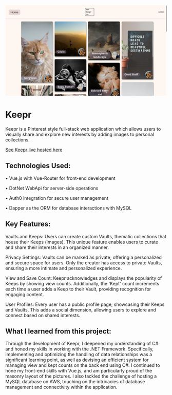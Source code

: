![Keepr Preview Image](KeeprScreenshot.png)

# Keepr

Keepr is a Pinterest style full-stack web application which allows users to visually share and explore new interests by adding images to personal collections.

[See Keepr live hosted here](https://keepr.corinnabolon.com)

## Technologies Used:
• Vue.js with Vue-Router for front-end development

• DotNet WebApi for server-side operations

• Auth0 integration for secure user management

• Dapper as the ORM for database interactions with MySQL

## Key Features:
Vaults and Keeps: Users can create custom Vaults, thematic collections that house their Keeps (images). This unique feature enables users to curate and share their interests in an organized manner.

Privacy Settings: Vaults can be marked as private, offering a personalized and secure space for users. Only the creator has access to private Vaults, ensuring a more intimate and personalized experience.

View and Save Count: Keepr acknowledges and displays the popularity of Keeps by showing view counts. Additionally, the 'Kept' count increments each time a user adds a Keep to their Vault, providing recognition for engaging content.

User Profiles: Every user has a public profile page, showcasing their Keeps and Vaults. This adds a social dimension, allowing users to explore and connect based on shared interests.

## What I learned from this project:
Through the development of Keepr, I deepened my understanding of C# and honed my skills in working with the .NET Framework. Specifically, implementing and optimizing the handling of data relationships was a significant learning point, as well as devising an efficient system for managing view and kept counts on the back end using C#. I continued to hone my front-end skills with Vue.js, and am particularly proud of the masonry layout of the pictures. I also tackled the challenge of hosting a MySQL database on AWS, touching on the intricacies of database management and connectivity within the application.
